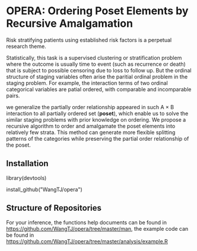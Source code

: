 # OPERA: Ordering Poset Elements by Recursive Amalgamation

Risk stratifying patients using established risk factors is a perpetual research theme. 

Statistically, this task is a supervised clustering or stratification problem where the outcome is usually time to event (such as recurrence or death) that is subject to possible censoring due to loss to follow up. But the ordinal structure of staging variables often arise the paritial ordinal problem in the staging problem. 
For example, the interaction terms of two ordinal categorical variables are patial ordered, with comparable and incomparable pairs. 

we generalize the partially order relationship appeared in such A $\times$ B interaction to all partially ordered set (**poset**), which enable us to solve the similar staging problems with prior knowledge on ordering. We propose a recursive algorithm to order and amalgamate the poset elements into relatively few strata. This method can generate more flexible splitting patterns of the categories while preserving the partial order relationship of the poset.

## Installation

library(devtools)

install_github("WangTJ/opera")

## Structure of Repositories

For your inference, the functions help documents can be found in <https://github.com/WangTJ/opera/tree/master/man>, the example code can be found in <https://github.com/WangTJ/opera/tree/master/analysis/example.R>
